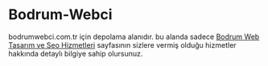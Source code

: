 # Bodrum-Webci
bodrumwebci.com.tr için depolama alanıdır.
bu alanda sadece [Bodrum Web Tasarım ve Seo Hizmetleri](https://bodrumwebci.com.tr) sayfasının sizlere vermiş olduğu hizmetler hakkında detaylı bilgiye sahip olursunuz.
